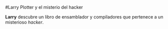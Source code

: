 #Larry Plotter y el misterio del hacker

**Larry** descubre un libro de ensamblador y compiladores que pertenece a un misterioso
*hacker*.
